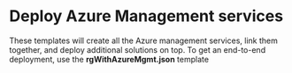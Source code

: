 # Deploy Azure Management services

These templates will create all the Azure management services, link them together, and deploy additional solutions on top.
To get an end-to-end deployment, use the **rgWithAzureMgmt.json** template